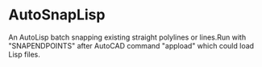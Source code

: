 # AutoSnapLisp
An AutoLisp batch snapping existing straight polylines or lines.Run with "SNAPENDPOINTS" after AutoCAD command "appload" which could load Lisp files.
